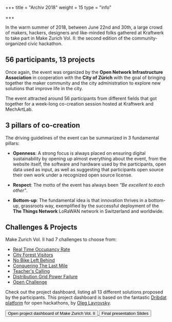 +++
title = "Archiv 2018"
weight = 15
type = "info"

+++

In the warm summer of 2018, between June 22nd and 30th, a large crowd of makers, hackers, designers and like-minded folks gathered at Kraftwerk to take part in Make Zurich Vol. II: the second edition of the community-organized civic hackathon.

<!--more-->

## 56 participants, 13 projects

Once again, the event was organized by the **Open Network Infrastructure Association** in cooperation with the **City of Zürich** with the goal of bringing together the maker community and the city administration to explore new solutions that improve life in the city.

The event attracted around 56 participants from different fields that got together for a week-long co-creation session hosted at Kraftwerk and MechArtLab.

## 3 pillars of co-creation

The driving guidelines of the event can be summarized in 3 fundamental pillars:

* **Openness**: A strong focus is always placed on ensuring digital sustainability by opening up almost everything about the event, from the website itself, the software and hardware used by the participants, open data used as input, as well as suggesting that participants open source their own work under a recognized open source license.

* **Respect**: The motto of the event has always been *"Be excellent to each other"*.

* **Bottom-up**: The fundamental idea is that innovation thrives in a bottom-up, grassroots way, exemplified by the successful deployment of the **The Things Network** LoRaWAN network in Switzerland and worldwide.

## Challenges & Projects

Make Zurich Vol. II had 7 challenges to choose from:

* <span class="btn btn-sm purple darken-4"><a href="box/1" class="white-text">Real Time Occupancy Rate</a></span><br/>
* <span class="btn btn-sm purple darken-4"><a href="box/2" class="white-text">City Forest Visitors</a></span><br/>
* <span class="btn btn-sm purple darken-4"><a href="box/3" class="white-text">No Bike Left Behind</a></span><br/>
* <span class="btn btn-sm purple darken-4"><a href="box/4" class="white-text">Conquering The Last Mile</a></span><br/>
* <span class="btn btn-sm purple darken-4"><a href="box/5" class="white-text">Teacher's Calling</a></span><br/>
* <span class="btn btn-sm purple darken-4"><a href="box/6" class="white-text">Distribution Grid Power Failure</a></span><br/>
* <span class="btn btn-sm purple darken-4"><a href="box/7" class="white-text">Open Challenge</a></span><br/>

Check out the project dashboard, listing all 13 different solutions proposed by the participants.
This project dashboard is based on the fantastic [Dribdat platform](https://datalets.ch/dribdat/)
for open hackathons, by [Oleg Lavrovsky](https://blog.datalets.ch/author/oleg/).

<a href="https://now.makezurich.ch/event/3">
  <button type="button" class="btn event-primary-color m-0 waves-effect waves-light" >
      Open project dashboard of Make Zurich Vol. II <i class="fa fa-code ml-2"></i>
  </button>
</a>

<a href="https://docs.google.com/presentation/d/1fXI5CKWvhOAN5mPgH-V5mJNJbjLmShOoPy4aEuhsOJg/present?usp=sharing">
  <button type="button" class="btn event-primary-color m-0 waves-effect waves-light" >
      Final presentation Slides<i class="fa fa-desktop ml-2"></i>
  </button>
</a>
